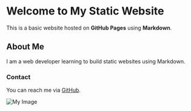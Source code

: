 # Welcome to My Static Website

This is a basic website hosted on **GitHub Pages** using **Markdown**.

## About Me
I am a web developer learning to build static websites using Markdown.

### Contact
You can reach me via [GitHub](https://github.com/yourusername).

![My Image](https://example.com/image.png)

